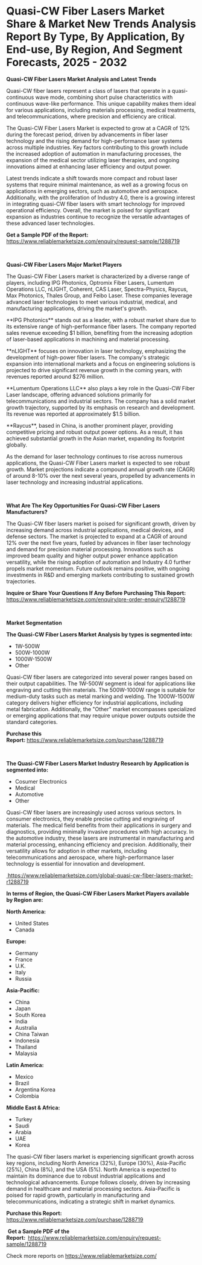 <p><h1>Quasi-CW Fiber Lasers Market Share & Market New Trends Analysis Report By Type, By Application, By End-use, By Region, And Segment Forecasts, 2025 - 2032</h1></p><p><strong>Quasi-CW Fiber Lasers Market Analysis and Latest Trends</strong></p>
<p><p>Quasi-CW fiber lasers represent a class of lasers that operate in a quasi-continuous wave mode, combining short pulse characteristics with continuous wave-like performance. This unique capability makes them ideal for various applications, including materials processing, medical treatments, and telecommunications, where precision and efficiency are critical.</p><p>The Quasi-CW Fiber Lasers Market is expected to grow at a CAGR of 12% during the forecast period, driven by advancements in fiber laser technology and the rising demand for high-performance laser systems across multiple industries. Key factors contributing to this growth include the increased adoption of automation in manufacturing processes, the expansion of the medical sector utilizing laser therapies, and ongoing innovations aimed at enhancing laser efficiency and output power.</p><p>Latest trends indicate a shift towards more compact and robust laser systems that require minimal maintenance, as well as a growing focus on applications in emerging sectors, such as automotive and aerospace. Additionally, with the proliferation of Industry 4.0, there is a growing interest in integrating quasi-CW fiber lasers with smart technology for improved operational efficiency. Overall, the market is poised for significant expansion as industries continue to recognize the versatile advantages of these advanced laser technologies.</p></p>
<p><strong>Get a Sample PDF of the Report:&nbsp;</strong> <a href="https://www.reliablemarketsize.com/enquiry/request-sample/1288719?utm_campaign=3269&utm_medium=2&utm_source=Github&utm_content=ia&utm_term=29032025&utm_id=quasi-cw-fiber-lasers">https://www.reliablemarketsize.com/enquiry/request-sample/1288719</a></p>
<p>&nbsp;</p>
<p><strong>Quasi-CW Fiber Lasers Major Market Players</strong></p>
<p><p>The Quasi-CW Fiber Lasers market is characterized by a diverse range of players, including IPG Photonics, Optromix Fiber Lasers, Lumentum Operations LLC, nLIGHT, Coherent, CAS Laser, Spectra-Physics, Raycus, Max Photonics, Thales Group, and Feibo Laser. These companies leverage advanced laser technologies to meet various industrial, medical, and manufacturing applications, driving the market's growth.</p><p>**IPG Photonics** stands out as a leader, with a robust market share due to its extensive range of high-performance fiber lasers. The company reported sales revenue exceeding $1 billion, benefiting from the increasing adoption of laser-based applications in machining and material processing.</p><p>**nLIGHT** focuses on innovation in laser technology, emphasizing the development of high-power fiber lasers. The company's strategic expansion into international markets and a focus on engineering solutions is projected to drive significant revenue growth in the coming years, with revenues reported around $276 million.</p><p>**Lumentum Operations LLC** also plays a key role in the Quasi-CW Fiber Laser landscape, offering advanced solutions primarily for telecommunications and industrial sectors. The company has a solid market growth trajectory, supported by its emphasis on research and development. Its revenue was reported at approximately $1.5 billion.</p><p>**Raycus**, based in China, is another prominent player, providing competitive pricing and robust output power options. As a result, it has achieved substantial growth in the Asian market, expanding its footprint globally.</p><p>As the demand for laser technology continues to rise across numerous applications, the Quasi-CW Fiber Lasers market is expected to see robust growth. Market projections indicate a compound annual growth rate (CAGR) of around 8-10% over the next several years, propelled by advancements in laser technology and increasing industrial applications.</p></p>
<p>&nbsp;</p>
<p><strong>What Are The Key Opportunities For Quasi-CW Fiber Lasers Manufacturers?</strong></p>
<p><p>The Quasi-CW fiber lasers market is poised for significant growth, driven by increasing demand across industrial applications, medical devices, and defense sectors. The market is projected to expand at a CAGR of around 12% over the next five years, fueled by advances in fiber laser technology and demand for precision material processing. Innovations such as improved beam quality and higher output power enhance application versatility, while the rising adoption of automation and Industry 4.0 further propels market momentum. Future outlook remains positive, with ongoing investments in R&D and emerging markets contributing to sustained growth trajectories.</p></p>
<p><strong>Inquire or Share Your Questions If Any Before Purchasing This Report:</strong> <a href="https://www.reliablemarketsize.com/enquiry/pre-order-enquiry/1288719?utm_campaign=3269&utm_medium=2&utm_source=Github&utm_content=ia&utm_term=29032025&utm_id=quasi-cw-fiber-lasers">https://www.reliablemarketsize.com/enquiry/pre-order-enquiry/1288719</a></p>
<p>&nbsp;</p>
<p><strong>Market Segmentation</strong></p>
<p><strong>The Quasi-CW Fiber Lasers Market Analysis by types is segmented into:</strong></p>
<p><ul><li>1W-500W</li><li>500W-1000W</li><li>1000W-1500W</li><li>Other</li></ul></p>
<p><p>Quasi-CW fiber lasers are categorized into several power ranges based on their output capabilities. The 1W-500W segment is ideal for applications like engraving and cutting thin materials. The 500W-1000W range is suitable for medium-duty tasks such as metal marking and welding. The 1000W-1500W category delivers higher efficiency for industrial applications, including metal fabrication. Additionally, the "Other" market encompasses specialized or emerging applications that may require unique power outputs outside the standard categories.</p></p>
<p><strong>Purchase this Report:&nbsp;</strong><a href="https://www.reliablemarketsize.com/purchase/1288719?utm_campaign=3269&utm_medium=2&utm_source=Github&utm_content=ia&utm_term=29032025&utm_id=quasi-cw-fiber-lasers">https://www.reliablemarketsize.com/purchase/1288719</a></p>
<p>&nbsp;</p>
<p><strong>The Quasi-CW Fiber Lasers Market Industry Research by Application is segmented into:</strong></p>
<p><ul><li>Cosumer Electronics</li><li>Medical</li><li>Automotive</li><li>Other</li></ul></p>
<p><p>Quasi-CW fiber lasers are increasingly used across various sectors. In consumer electronics, they enable precise cutting and engraving of materials. The medical field benefits from their applications in surgery and diagnostics, providing minimally invasive procedures with high accuracy. In the automotive industry, these lasers are instrumental in manufacturing and material processing, enhancing efficiency and precision. Additionally, their versatility allows for adoption in other markets, including telecommunications and aerospace, where high-performance laser technology is essential for innovation and development.</p></p>
<p><a href="https://www.reliablemarketsize.com/global-quasi-cw-fiber-lasers-market-r1288719?utm_campaign=3269&utm_medium=2&utm_source=Github&utm_content=ia&utm_term=29032025&utm_id=quasi-cw-fiber-lasers">&nbsp;https://www.reliablemarketsize.com/global-quasi-cw-fiber-lasers-market-r1288719</a></p>
<p><strong>In terms of Region, the Quasi-CW Fiber Lasers Market Players available by Region are:</strong></p>
<p>
    <p> <strong> North America: </strong>
        <ul>
            <li>United States</li>
            <li>Canada</li>
        </ul>
        </p> 
    <p> <strong> Europe: </strong>
        <ul>
            <li>Germany</li>
            <li>France</li>
            <li>U.K.</li>
            <li>Italy</li>
            <li>Russia</li>
        </ul>
        </p> 
    <p> <strong> Asia-Pacific: </strong>
        <ul>
            <li>China</li>
            <li>Japan</li>
            <li>South Korea</li>
            <li>India</li>
            <li>Australia</li>
            <li>China Taiwan</li>
            <li>Indonesia</li>
            <li>Thailand</li>
            <li>Malaysia</li>
        </ul>
        </p> 
    <p> <strong> Latin America: </strong>
        <ul>
            <li>Mexico</li>
            <li>Brazil</li>
            <li>Argentina Korea</li>
            <li>Colombia</li>
        </ul>
        </p> 
    <p> <strong> Middle East & Africa: </strong>
        <ul>
            <li>Turkey</li>
            <li>Saudi</li>
            <li>Arabia</li>
            <li>UAE</li>
            <li>Korea</li>
        </ul>
    </p>
    </p>
<p><p>The quasi-CW fiber lasers market is experiencing significant growth across key regions, including North America (32%), Europe (30%), Asia-Pacific (25%), China (8%), and the USA (5%). North America is expected to maintain its dominance due to robust industrial applications and technological advancements. Europe follows closely, driven by increasing demand in healthcare and material processing sectors. Asia-Pacific is poised for rapid growth, particularly in manufacturing and telecommunications, indicating a strategic shift in market dynamics.</p></p>
<p><strong>Purchase this Report: </strong><a href="https://www.reliablemarketsize.com/purchase/1288719?utm_campaign=3269&utm_medium=2&utm_source=Github&utm_content=ia&utm_term=29032025&utm_id=quasi-cw-fiber-lasers">https://www.reliablemarketsize.com/purchase/1288719</a></p>
<p>&nbsp;<strong>Get a Sample PDF of the Report:&nbsp;&nbsp;</strong><a href="https://www.reliablemarketsize.com/enquiry/request-sample/1288719?utm_campaign=3269&utm_medium=2&utm_source=Github&utm_content=ia&utm_term=29032025&utm_id=quasi-cw-fiber-lasers">https://www.reliablemarketsize.com/enquiry/request-sample/1288719</a></p>
<p><strong></strong></p>
<p>Check more reports on <a href="https://www.reliablemarketsize.com/?utm_campaign=3269&utm_medium=2&utm_source=Github&utm_content=ia&utm_term=29032025&utm_id=quasi-cw-fiber-lasers">https://www.reliablemarketsize.com/</a></p>